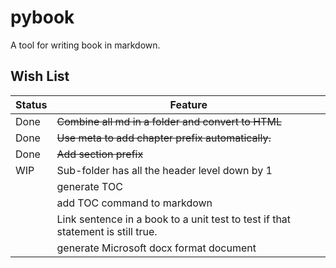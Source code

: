 pybook
======

A tool for writing book in markdown.

## Wish List
| Status | Feature                                                                         |
| ------ | --------------------------------------------------------------------------------|
| Done   | ~~Combine all md in a folder and convert to HTML~~                              |
| Done   | ~~Use meta to add chapter prefix automatically.~~                               |
| Done   | ~~Add section prefix~~                                                          |
| WIP    | Sub-folder has all the header level down by 1                                   |
|        | generate TOC                                                                    |
|        | add TOC command to markdown                                                     |
|        | Link sentence in a book to a unit test to test if that statement is still true. |
|        | generate Microsoft docx format document                                         |
